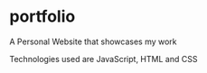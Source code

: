 # portfolio

A Personal Website that showcases my work

Technologies used are JavaScript, HTML and CSS

